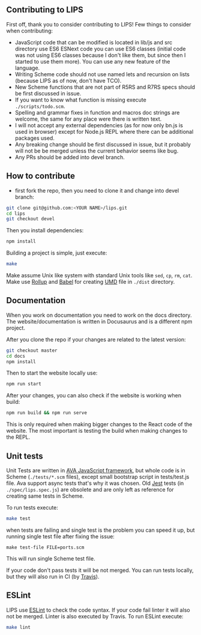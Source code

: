 ## Contributing to LIPS

First off, thank you to consider contributing to LIPS!
Few things to consider when contributing:

* JavaScript code that can be modified is located in lib/js and src directory
  use ES6 ESNext code you can use ES6 classes (initial code was not using ES6 classes
  because I don't like them, but since then I started to use them more).
  You can use any new feature of the language.
* Writing Scheme code should not use named lets and recursion on lists (because LIPS
  as of now, don't have TCO).
* New Scheme functions that are not part of R5RS and R7RS specs should be first
  discussed in issue.
* If you want to know what function is missing execute `./scripts/todo.scm`.
* Spelling and grammar fixes in function and macros doc strings are welcome, the same
  for any place were there is written text.
* I will not accept any external dependencies (as for now only bn.js is used in browser)
  except for Node.js REPL where there can be additional packages used.
* Any breaking change should be first discussed in issue, but it probably will not be
  be merged unless the current behavior seems like bug.
* Any PRs should be added into devel branch.

## How to contribute
* first fork the repo, then you need to clone it and change into devel branch:

```bash
git clone git@github.com:<YOUR NAME>/lips.git
cd lips
git checkout devel
```

Then you install dependencies:

```bash
npm install
```

Building a project is simple, just execute:

```bash
make
```

Make assume Unix like system with standard Unix tools like `sed`, `cp`, `rm`, `cat`.
Make use [Rollup](https://rollupjs.org/) and [Babel](https://babeljs.io/) for
creating [UMD](https://github.com/umdjs/umd) file in `./dist` directory.

## Documentation

When you work on documentation you need to work on the docs directory.
The website/documentation is written in Docusaurus and is a different npm project.

After you clone the repo if your changes are related to the latest version:

```bash
git checkout master
cd docs
npm install
```

Then to start the website locally use:

```bash
npm run start
```

After your changes, you can also check if the website is working when build:

```bash
npm run build && npm run serve
```

This is only required when making bigger changes to the React code of the website.
The most important is testing the build when making changes to the REPL.

## Unit tests

Unit Tests are written in
[AVA JavaScript framework](https://github.com/avajs/ava), but whole code is in
Scheme (`./tests/*.scm` files), except small bootstrap script in tests/test.js
file. Ava support async tests that's why it was chosen. Old
[Jest](https://jestjs.io/) tests (in `./spec/lips.spec.js`) are obsolete and are
only left as reference for creating same tests in Scheme.

To run tests execute:

```bash
make test
```

when tests are failing and single test is the problem you can speed it up,
but running single test file after fixing the issue:

```
make test-file FILE=ports.scm
```

This will run single Scheme test file.

If your code don't pass tests it will be not merged. You can run tests locally,
but they will also run in CI (by [Travis](https://travis-ci.org/)).

## ESLint

LIPS use [ESLint](https://eslint.org/) to check the code syntax. If your code
fail linter it will also not be merged. Linter is also executed by Travis.  To
run ESLint execute:

```bash
make lint
```
